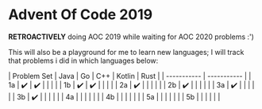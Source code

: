 # Advent Of Code 2019

**RETROACTIVELY** doing AOC 2019 while waiting for AOC 2020 problems :')

This will also be a playground for me to learn new languages; I will track that problems i did in which languages below:

| Problem Set | Java | Go | C++ | Kotlin | Rust | 
| ----------- | ----------- |
| 1a | :heavy_check_mark: | :heavy_check_mark: |  |  |  |
| 1b | :heavy_check_mark: | :heavy_check_mark: |  |  |  |
| 2a | :heavy_check_mark: |  |  |  |  |
| 2b | :heavy_check_mark: |  |  |  |  |
| 3a | :heavy_check_mark: |  |  |  |  |
| 3b | :heavy_check_mark: |  |  |  |  |
| 4a |  |  |  |  |  |
| 4b |  |  |  |  |  |
| 5a |  |  |  |  |  |
| 5b |  |  |  |  |  |